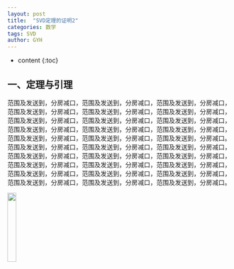 ```yaml
---
layout: post
title:  "SVD定理的证明2"
categories: 数学
tags: SVD
author: GYH
---
```


* content
{:toc}

## 一、定理与引理

范围及发送到，分房减口，范围及发送到，分房减口，范围及发送到，分房减口，范围及发送到，分房减口，范围及发送到，分房减口，范围及发送到，分房减口，范围及发送到，分房减口，范围及发送到，分房减口，范围及发送到，分房减口，范围及发送到，分房减口，范围及发送到，分房减口，范围及发送到，分房减口，范围及发送到，分房减口，范围及发送到，分房减口，范围及发送到，分房减口。范围及发送到，分房减口，范围及发送到，分房减口，范围及发送到，分房减口，范围及发送到，分房减口，范围及发送到，分房减口，范围及发送到，分房减口，范围及发送到，分房减口，范围及发送到，分房减口，范围及发送到，分房减口，范围及发送到，分房减口，范围及发送到，分房减口，范围及发送到，分房减口，范围及发送到，分房减口，范围及发送到，分房减口，范围及发送到，分房减口。

<img src="https://GYHHAHA.github.io/pic/temp.jpeg" width="20%">


